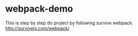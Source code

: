 # webpack-demo

This is step by step do project by following survive webpack:
http://survivejs.com/webpack/